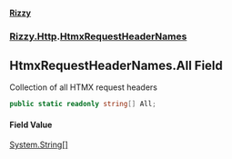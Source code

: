 #### [Rizzy](index 'index')
### [Rizzy.Http](Rizzy.Http 'Rizzy.Http').[HtmxRequestHeaderNames](Rizzy.Http.HtmxRequestHeaderNames 'Rizzy.Http.HtmxRequestHeaderNames')

## HtmxRequestHeaderNames.All Field

Collection of all HTMX request headers

```csharp
public static readonly string[] All;
```

#### Field Value
[System.String](https://docs.microsoft.com/en-us/dotnet/api/System.String 'System.String')[[]](https://docs.microsoft.com/en-us/dotnet/api/System.Array 'System.Array')